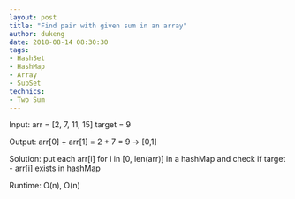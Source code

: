 ```yaml
---
layout: post
title: "Find pair with given sum in an array"
author: dukeng
date: 2018-08-14 08:30:30
tags:
- HashSet
- HashMap
- Array
- SubSet
technics:
- Two Sum
---
```


Input: arr = [2, 7, 11, 15] target = 9

Output: arr[0] + arr[1] = 2 + 7 = 9 -> [0,1]

Solution: put each arr[i] for i in [0, len(arr)] in a hashMap and check if target - arr[i] exists in hashMap

Runtime: O(n), O(n)

